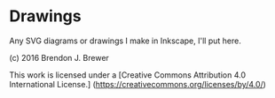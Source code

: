 Drawings
========

Any SVG diagrams or drawings I make in Inkscape, I'll put here.

(c) 2016 Brendon J. Brewer

This work is licensed under a
[Creative Commons Attribution 4.0 International License.]
(https://creativecommons.org/licenses/by/4.0/)

